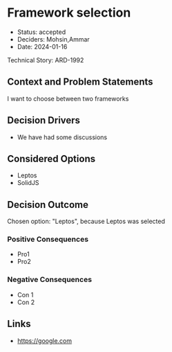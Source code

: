 # Framework selection

* Status: accepted
* Deciders: Mohsin,Ammar
* Date: 2024-01-16

Technical Story: ARD-1992

## Context and Problem Statements

I want to choose between two frameworks

## Decision Drivers

* We have had some discussions

## Considered Options

* Leptos
* SolidJS

## Decision Outcome

Chosen option: "Leptos", because Leptos was selected

### Positive Consequences

* Pro1
* Pro2

### Negative Consequences

* Con 1
* Con 2

## Links

* https://google.com
